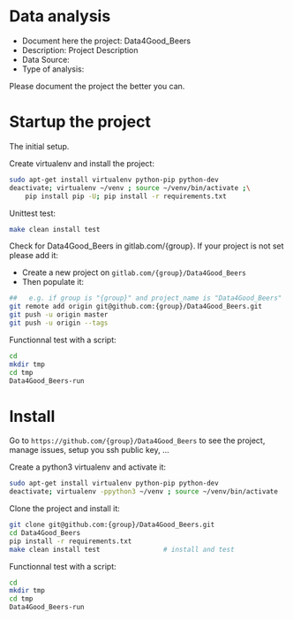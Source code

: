 # Data analysis
- Document here the project: Data4Good_Beers
- Description: Project Description
- Data Source:
- Type of analysis:

Please document the project the better you can.

# Startup the project

The initial setup.

Create virtualenv and install the project:
```bash
sudo apt-get install virtualenv python-pip python-dev
deactivate; virtualenv ~/venv ; source ~/venv/bin/activate ;\
    pip install pip -U; pip install -r requirements.txt
```

Unittest test:
```bash
make clean install test
```

Check for Data4Good_Beers in gitlab.com/{group}.
If your project is not set please add it:

- Create a new project on `gitlab.com/{group}/Data4Good_Beers`
- Then populate it:

```bash
##   e.g. if group is "{group}" and project_name is "Data4Good_Beers"
git remote add origin git@github.com:{group}/Data4Good_Beers.git
git push -u origin master
git push -u origin --tags
```

Functionnal test with a script:

```bash
cd
mkdir tmp
cd tmp
Data4Good_Beers-run
```

# Install

Go to `https://github.com/{group}/Data4Good_Beers` to see the project, manage issues,
setup you ssh public key, ...

Create a python3 virtualenv and activate it:

```bash
sudo apt-get install virtualenv python-pip python-dev
deactivate; virtualenv -ppython3 ~/venv ; source ~/venv/bin/activate
```

Clone the project and install it:

```bash
git clone git@github.com:{group}/Data4Good_Beers.git
cd Data4Good_Beers
pip install -r requirements.txt
make clean install test                # install and test
```
Functionnal test with a script:

```bash
cd
mkdir tmp
cd tmp
Data4Good_Beers-run
```
